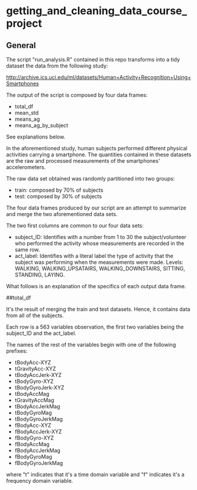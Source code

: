 # getting_and_cleaning_data_course_project

## General

The script "run_analysis.R" contained in this repo transforms into a tidy dataset the data from the following study:

http://archive.ics.uci.edu/ml/datasets/Human+Activity+Recognition+Using+Smartphones

The output of the script is composed by four data frames:

* total_df
* mean_std
* means_ag
* means_ag_by_subject

See explanations below.

In the aforementioned study, human subjects performed different physical activities carrying a smartphone. The quantities contained in these datasets are the raw and processed measurements of the smartphones' accelerometers.

The raw data set obtained was randomly partitioned into two groups:
* train: composed by 70% of subjects
* test: composed by 30% of subjects

The four data frames produced by our script are an attempt to summarize and merge the two aforementioned data sets.

The two first columns are common to our four data sets:
* subject_ID: Identifies with a number from 1 to 30 the subject/volunteer who performed the activity whose measurements are recorded in the same row.
* act_label: Identifies with a literal label the type of activity that the subject was performing when the measurements were made. Levels: WALKING, WALKING_UPSATAIRS, WALKING_DOWNSTAIRS, SITTING, STANDING, LAYING.

What follows is an explanation of the specifics of each output data frame.

##total_df

It's the result of merging the train and test datasets. Hence, it contains data from all of the subjects.

Each row is a 563 variables observation, the first two variables being the subject_ID and the act_label. 

The names of the rest of the variables begin with one of the following prefixes:
* tBodyAcc-XYZ
* tGravityAcc-XYZ
* tBodyAccJerk-XYZ
* tBodyGyro-XYZ
* tBodyGyroJerk-XYZ
* tBodyAccMag
* tGravityAccMag
* tBodyAccJerkMag
* tBodyGyroMag
* tBodyGyroJerkMag
* fBodyAcc-XYZ
* fBodyAccJerk-XYZ
* fBodyGyro-XYZ
* fBodyAccMag
* fBodyAccJerkMag
* fBodyGyroMag
* fBodyGyroJerkMag

where "t" indicates that it's a time domain variable and "f" indicates it's a frequency domain variable.




